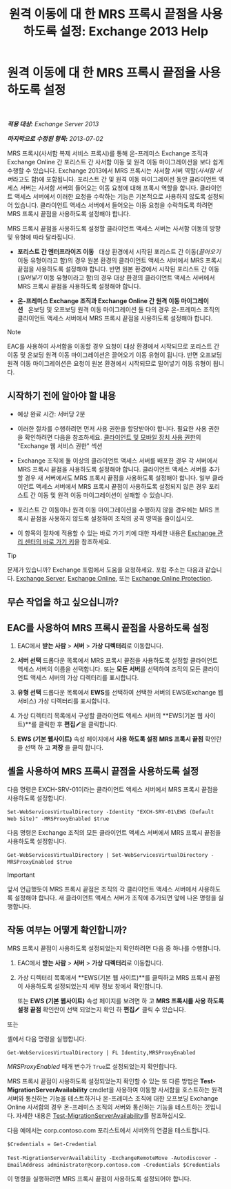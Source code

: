 ﻿---
title: '원격 이동에 대 한 MRS 프록시 끝점을 사용 하도록 설정: Exchange 2013 Help'
TOCTitle: 원격 이동에 대 한 MRS 프록시 끝점을 사용 하도록 설정
ms:assetid: 9840f712-127e-4c2d-bfe5-1b35cdb2a31b
ms:mtpsurl: https://technet.microsoft.com/ko-kr/library/Dn155787(v=EXCHG.150)
ms:contentKeyID: 54651832
ms.date: 05/22/2018
mtps_version: v=EXCHG.150
ms.translationtype: MT
---

# 원격 이동에 대 한 MRS 프록시 끝점을 사용 하도록 설정

 

_**적용 대상:** Exchange Server 2013_

_**마지막으로 수정된 항목:** 2013-07-02_

MRS 프록시(사서함 복제 서비스 프록시)를 통해 온-프레미스 Exchange 조직과 Exchange Online 간 포리스트 간 사서함 이동 및 원격 이동 마이그레이션을 보다 쉽게 수행할 수 있습니다. Exchange 2013에서 MRS 프록시는 사서함 서버 역할(*사서함 서버*라고도 함)에 포함됩니다. 포리스트 간 및 원격 이동 마이그레이션 동안 클라이언트 액세스 서버는 사서함 서버의 들어오는 이동 요청에 대해 프록시 역할을 합니다. 클라이언트 액세스 서버에서 이러한 요청을 수락하는 기능은 기본적으로 사용하지 않도록 설정되어 있습니다. 클라이언트 액세스 서버에서 들어오는 이동 요청을 수락하도록 하려면 MRS 프록시 끝점을 사용하도록 설정해야 합니다.

MRS 프록시 끝점을 사용하도록 설정할 클라이언트 액세스 서버는 사서함 이동의 방향 및 유형에 따라 달라집니다.

  - **포리스트 간 엔터프라이즈 이동**   대상 환경에서 시작된 포리스트 간 이동(*끌어오기* 이동 유형이라고 함)의 경우 원본 환경의 클라이언트 액세스 서버에서 MRS 프록시 끝점을 사용하도록 설정해야 합니다. 반면 원본 환경에서 시작된 포리스트 간 이동(*밀어넣기* 이동 유형이라고 함)의 경우 대상 환경의 클라이언트 액세스 서버에서 MRS 프록시 끝점을 사용하도록 설정해야 합니다.

  - **온-프레미스 Exchange 조직과 Exchange Online 간 원격 이동 마이그레이션**   온보딩 및 오프보딩 원격 이동 마이그레이션 둘 다의 경우 온-프레미스 조직의 클라이언트 액세스 서버에서 MRS 프록시 끝점을 사용하도록 설정해야 합니다.


> [!NOTE]
> EAC를 사용하여 사서함을 이동할 경우 요청이 대상 환경에서 시작되므로 포리스트 간 이동 및 온보딩 원격 이동 마이그레이션은 끌어오기 이동 유형이 됩니다. 반면 오프보딩 원격 이동 마이그레이션은 요청이 원본 환경에서 시작되므로 밀어넣기 이동 유형이 됩니다.



## 시작하기 전에 알아야 할 내용

  - 예상 완료 시간: 서버당 2분

  - 이러한 절차를 수행하려면 먼저 사용 권한을 할당받아야 합니다. 필요한 사용 권한을 확인하려면 다음을 참조하세요. [클라이언트 및 모바일 장치 사용 권한](clients-and-mobile-devices-permissions-exchange-2013-help.md)의 "Exchange 웹 서비스 권한" 섹션

  - Exchange 조직에 둘 이상의 클라이언트 액세스 서버를 배포한 경우 각 서버에서 MRS 프록시 끝점을 사용하도록 설정해야 합니다. 클라이언트 액세스 서버를 추가할 경우 새 서버에서도 MRS 프록시 끝점을 사용하도록 설정해야 합니다. 일부 클라이언트 액세스 서버에서 MRS 프록시 끝점이 사용하도록 설정되지 않은 경우 포리스트 간 이동 및 원격 이동 마이그레이션이 실패할 수 있습니다.

  - 포리스트 간 이동이나 원격 이동 마이그레이션을 수행하지 않을 경우에는 MRS 프록시 끝점을 사용하지 않도록 설정하여 조직의 공격 영역을 줄이십시오.

  - 이 항목의 절차에 적용할 수 있는 바로 가기 키에 대한 자세한 내용은 [Exchange 관리 센터의 바로 가기 키](keyboard-shortcuts-in-the-exchange-admin-center-exchange-online-protection-help.md)을 참조하세요.


> [!TIP]
> 문제가 있습니까? Exchange 포럼에서 도움을 요청하세요. 포럼 주소는 다음과 같습니다. <A href="https://go.microsoft.com/fwlink/p/?linkid=60612">Exchange Server</A>, <A href="https://go.microsoft.com/fwlink/p/?linkid=267542">Exchange Online</A>, 또는 <A href="https://go.microsoft.com/fwlink/p/?linkid=285351">Exchange Online Protection</A>.



## 무슨 작업을 하고 싶으십니까?

## EAC를 사용하여 MRS 프록시 끝점을 사용하도록 설정

1.  EAC에서 **받는 사람** \> **서버** \> **가상 디렉터리**로 이동합니다.

2.  **서버 선택** 드롭다운 목록에서 MRS 프록시 끝점을 사용하도록 설정할 클라이언트 액세스 서버의 이름을 선택합니다. 또는 **모든 서버**를 선택하여 조직의 모든 클라이언트 액세스 서버의 가상 디렉터리를 표시합니다.

3.  **유형 선택** 드롭다운 목록에서 **EWS**를 선택하여 선택한 서버의 EWS(Exchange 웹 서비스) 가상 디렉터리를 표시합니다.

4.  가상 디렉터리 목록에서 구성할 클라이언트 액세스 서버의 **EWS(기본 웹 사이트)**를 클릭한 후 **편집**![편집 아이콘](images/JJ218640.6f53ccb2-1f13-4c02-bea0-30690e6ea71d(EXCHG.150).gif "편집 아이콘")을 클릭합니다.

5.  **EWS (기본 웹사이트)** 속성 페이지에서 **사용 하도록 설정 MRS 프록시 끝점** 확인란을 선택 하 고 **저장** 을 클릭 합니다.

## 셸을 사용하여 MRS 프록시 끝점을 사용하도록 설정

다음 명령은 EXCH-SRV-01이라는 클라이언트 액세스 서버에서 MRS 프록시 끝점을 사용하도록 설정합니다.

    Set-WebServicesVirtualDirectory -Identity "EXCH-SRV-01\EWS (Default Web Site)" -MRSProxyEnabled $true

다음 명령은 Exchange 조직의 모든 클라이언트 액세스 서버에서 MRS 프록시 끝점을 사용하도록 설정합니다.

    Get-WebServicesVirtualDirectory | Set-WebServicesVirtualDirectory -MRSProxyEnabled $true


> [!IMPORTANT]
> 앞서 언급했듯이 MRS 프록시 끝점은 조직의 각 클라이언트 액세스 서버에서 사용하도록 설정해야 합니다. 새 클라이언트 액세스 서버가 조직에 추가되면 앞에 나온 명령을 실행합니다.



## 작동 여부는 어떻게 확인합니까?

MRS 프록시 끝점이 사용하도록 설정되었는지 확인하려면 다음 중 하나를 수행합니다.

1.  EAC에서 **받는 사람** \> **서버** \> **가상 디렉터리**로 이동합니다.

2.  가상 디렉터리 목록에서 **EWS(기본 웹 사이트)**를 클릭하고 MRS 프록시 끝점이 사용하도록 설정되었는지 세부 정보 창에서 확인합니다.
    
    또는 **EWS (기본 웹사이트)** 속성 페이지를 보려면 하 고 **MRS 프록시를 사용 하도록 설정 끝점** 확인란이 선택 되었는지 확인 하 **편집**![편집 아이콘](images/JJ218640.6f53ccb2-1f13-4c02-bea0-30690e6ea71d(EXCHG.150).gif "편집 아이콘") 클릭 수 있습니다.

또는

셸에서 다음 명령을 실행합니다.

    Get-WebServicesVirtualDirectory | FL Identity,MRSProxyEnabled

*MRSProxyEnabled* 매개 변수가 `True`로 설정되었는지 확인합니다.

MRS 프록시 끝점이 사용하도록 설정되었는지 확인할 수 있는 또 다른 방법은 **Test-MigrationServerAvailability** cmdlet을 사용하여 이동할 사서함을 호스트하는 원격 서버와 통신하는 기능을 테스트하거나 온-프레미스 조직에 대한 오프보딩 Exchange Online 사서함의 경우 온-프레미스 조직의 서버와 통신하는 기능을 테스트하는 것입니다. 자세한 내용은 [Test-MigrationServerAvailability](https://technet.microsoft.com/ko-kr/library/jj219169\(v=exchg.150\))를 참조하십시오.

다음 예에서는 corp.contoso.com 포리스트에서 서버와의 연결을 테스트합니다.

    $Credentials = Get-Credential

    Test-MigrationServerAvailability -ExchangeRemoteMove -Autodiscover -EmailAddress administrator@corp.contoso.com -Credentials $Credentials

이 명령을 실행하려면 MRS 프록시 끝점이 사용하도록 설정되어야 합니다.

